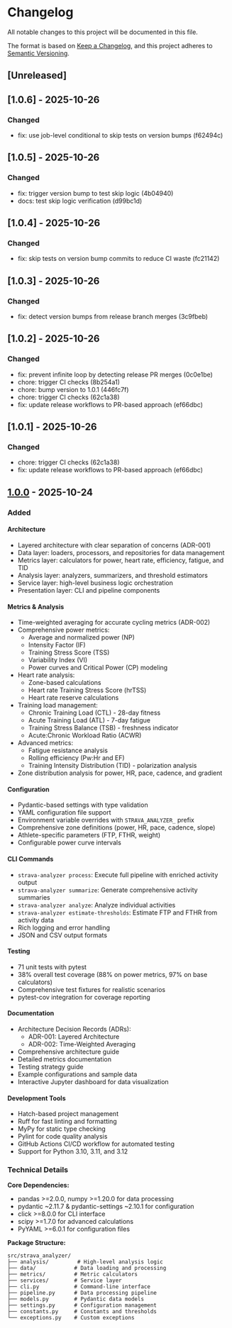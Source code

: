 # Changelog

All notable changes to this project will be documented in this file.

The format is based on [Keep a Changelog](https://keepachangelog.com/en/1.0.0/),
and this project adheres to [Semantic Versioning](https://semver.org/spec/v2.0.0.html).

## [Unreleased]

## [1.0.6] - 2025-10-26

### Changed
- fix: use job-level conditional to skip tests on version bumps (f62494c)


## [1.0.5] - 2025-10-26

### Changed
- fix: trigger version bump to test skip logic (4b04940)
- docs: test skip logic verification (d99bc1d)


## [1.0.4] - 2025-10-26

### Changed
- fix: skip tests on version bump commits to reduce CI waste (fc21142)


## [1.0.3] - 2025-10-26

### Changed
- fix: detect version bumps from release branch merges (3c9fbeb)


## [1.0.2] - 2025-10-26

### Changed
- fix: prevent infinite loop by detecting release PR merges (0c0e1be)
- chore: trigger CI checks (8b254a1)
- chore: bump version to 1.0.1 (446fc7f)
- chore: trigger CI checks (62c1a38)
- fix: update release workflows to PR-based approach (ef66dbc)


## [1.0.1] - 2025-10-26

### Changed
- chore: trigger CI checks (62c1a38)
- fix: update release workflows to PR-based approach (ef66dbc)


## [1.0.0] - 2025-10-24

### Added

#### Architecture
- Layered architecture with clear separation of concerns (ADR-001)
- Data layer: loaders, processors, and repositories for data management
- Metrics layer: calculators for power, heart rate, efficiency, fatigue, and TID
- Analysis layer: analyzers, summarizers, and threshold estimators
- Service layer: high-level business logic orchestration
- Presentation layer: CLI and pipeline components

#### Metrics & Analysis
- Time-weighted averaging for accurate cycling metrics (ADR-002)
- Comprehensive power metrics:
  - Average and normalized power (NP)
  - Intensity Factor (IF)
  - Training Stress Score (TSS)
  - Variability Index (VI)
  - Power curves and Critical Power (CP) modeling
- Heart rate analysis:
  - Zone-based calculations
  - Heart rate Training Stress Score (hrTSS)
  - Heart rate reserve calculations
- Training load management:
  - Chronic Training Load (CTL) - 28-day fitness
  - Acute Training Load (ATL) - 7-day fatigue
  - Training Stress Balance (TSB) - freshness indicator
  - Acute:Chronic Workload Ratio (ACWR)
- Advanced metrics:
  - Fatigue resistance analysis
  - Rolling efficiency (Pw:Hr and EF)
  - Training Intensity Distribution (TID) - polarization analysis
- Zone distribution analysis for power, HR, pace, cadence, and gradient

#### Configuration
- Pydantic-based settings with type validation
- YAML configuration file support
- Environment variable overrides with `STRAVA_ANALYZER_` prefix
- Comprehensive zone definitions (power, HR, pace, cadence, slope)
- Athlete-specific parameters (FTP, FTHR, weight)
- Configurable power curve intervals

#### CLI Commands
- `strava-analyzer process`: Execute full pipeline with enriched activity output
- `strava-analyzer summarize`: Generate comprehensive activity summaries
- `strava-analyzer analyze`: Analyze individual activities
- `strava-analyzer estimate-thresholds`: Estimate FTP and FTHR from activity data
- Rich logging and error handling
- JSON and CSV output formats

#### Testing
- 71 unit tests with pytest
- 38% overall test coverage (88% on power metrics, 97% on base calculators)
- Comprehensive test fixtures for realistic scenarios
- pytest-cov integration for coverage reporting

#### Documentation
- Architecture Decision Records (ADRs):
  - ADR-001: Layered Architecture
  - ADR-002: Time-Weighted Averaging
- Comprehensive architecture guide
- Detailed metrics documentation
- Testing strategy guide
- Example configurations and sample data
- Interactive Jupyter dashboard for data visualization

#### Development Tools
- Hatch-based project management
- Ruff for fast linting and formatting
- MyPy for static type checking
- Pylint for code quality analysis
- GitHub Actions CI/CD workflow for automated testing
- Support for Python 3.10, 3.11, and 3.12

### Technical Details

**Core Dependencies:**
- pandas >=2.0.0, numpy >=1.20.0 for data processing
- pydantic ~2.11.7 & pydantic-settings ~2.10.1 for configuration
- click >=8.0.0 for CLI interface
- scipy >=1.7.0 for advanced calculations
- PyYAML >=6.0.1 for configuration files

**Package Structure:**
```
src/strava_analyzer/
├── analysis/         # High-level analysis logic
├── data/            # Data loading and processing
├── metrics/         # Metric calculators
├── services/        # Service layer
├── cli.py           # Command-line interface
├── pipeline.py      # Data processing pipeline
├── models.py        # Pydantic data models
├── settings.py      # Configuration management
├── constants.py     # Constants and thresholds
└── exceptions.py    # Custom exceptions
```

[1.0.0]: https://github.com/hope0hermes/StravaAnalyzer/releases/tag/v1.0.0
